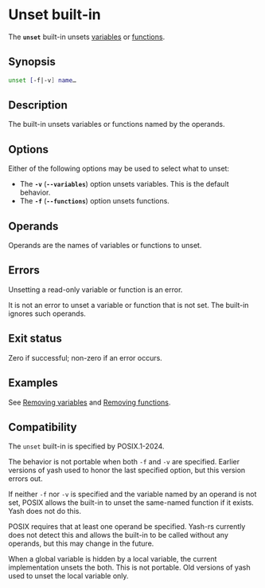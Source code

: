 # Unset built-in

The **`unset`** built-in unsets [variables](../language/parameters/variables.md) or [functions](../language/functions.md).

## Synopsis

```sh
unset [-f|-v] name…
```

## Description

The built-in unsets variables or functions named by the operands.

## Options

Either of the following options may be used to select what to unset:

- The **`-v`** (**`--variables`**) option unsets variables.
  This is the default behavior.
- The **`-f`** (**`--functions`**) option unsets functions.

<!-- TODO: The `-l` (`--local`) option causes the built-in to unset local variables only. -->

## Operands

Operands are the names of variables or functions to unset.

## Errors

Unsetting a read-only variable or function is an error.

It is not an error to unset a variable or function that is not set.
The built-in ignores such operands.

## Exit status

Zero if successful; non-zero if an error occurs.

## Examples

See [Removing variables](../language/parameters/variables.md#removing-variables) and [Removing functions](../language/functions.md#removing-functions).

## Compatibility

The `unset` built-in is specified by POSIX.1-2024.

The behavior is not portable when both `-f` and `-v` are specified. Earlier versions of yash used to honor the last specified option, but this version errors out.

If neither `-f` nor `-v` is specified and the variable named by an operand is not set, POSIX allows the built-in to unset the same-named function if it exists. Yash does not do this.

POSIX requires that at least one operand be specified. Yash-rs currently does not detect this and allows the built-in to be called without any operands, but this may change in the future.

When a global variable is hidden by a local variable, the current implementation unsets the both. This is not portable. Old versions of yash used to unset the local variable only.
